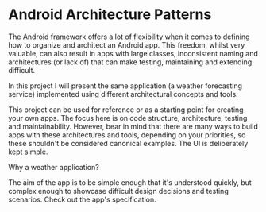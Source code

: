 Android Architecture Patterns
========

The Android framework offers a lot of flexibility when it comes to defining how to organize and architect an Android app. This freedom, whilst very valuable, can also result in apps with large classes, inconsistent naming and architectures (or lack of) that can make testing, maintaining and extending difficult.

In this project I will present the same application (a weather forecasting service) implemented using different architectural concepts and tools.

This project can be used for reference or as a starting point for creating your own apps. The focus here is on code structure, architecture, testing and maintainability. However, bear in mind that there are many ways to build apps with these architectures and tools, depending on your priorities, so these shouldn't be considered canonical examples. The UI is deliberately kept simple.

Why a weather application?

The aim of the app is to be simple enough that it's understood quickly, but complex enough to showcase difficult design decisions and testing scenarios. Check out the app's specification.
